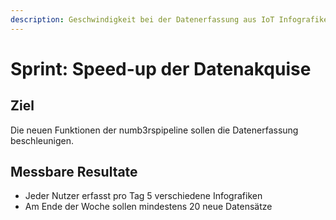 ```yaml
---
description: Geschwindigkeit bei der Datenerfassung aus IoT Infografiken quantifizieren
---
```


# Sprint: Speed-up der Datenakquise

## Ziel

Die neuen Funktionen der numb3rspipeline sollen die Datenerfassung beschleunigen.

## Messbare Resultate

* Jeder Nutzer erfasst pro Tag 5 verschiedene Infografiken
* Am Ende der Woche sollen mindestens 20 neue Datensätze 

